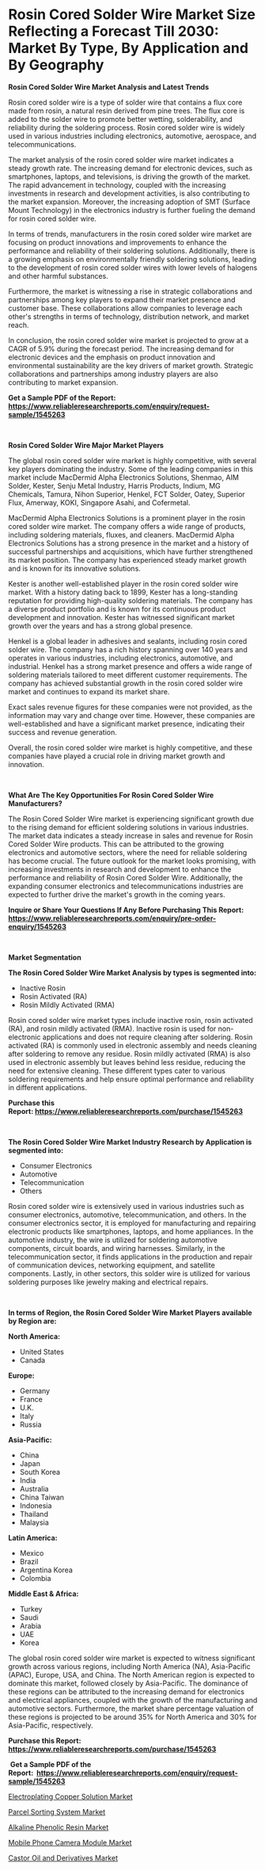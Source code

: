 <p><h1>Rosin Cored Solder Wire Market Size Reflecting a Forecast Till 2030: Market By Type, By Application and By Geography</h1></p><p><strong>Rosin Cored Solder Wire Market Analysis and Latest Trends</strong></p>
<p><p>Rosin cored solder wire is a type of solder wire that contains a flux core made from rosin, a natural resin derived from pine trees. The flux core is added to the solder wire to promote better wetting, solderability, and reliability during the soldering process. Rosin cored solder wire is widely used in various industries including electronics, automotive, aerospace, and telecommunications.</p><p>The market analysis of the rosin cored solder wire market indicates a steady growth rate. The increasing demand for electronic devices, such as smartphones, laptops, and televisions, is driving the growth of the market. The rapid advancement in technology, coupled with the increasing investments in research and development activities, is also contributing to the market expansion. Moreover, the increasing adoption of SMT (Surface Mount Technology) in the electronics industry is further fueling the demand for rosin cored solder wire.</p><p>In terms of trends, manufacturers in the rosin cored solder wire market are focusing on product innovations and improvements to enhance the performance and reliability of their soldering solutions. Additionally, there is a growing emphasis on environmentally friendly soldering solutions, leading to the development of rosin cored solder wires with lower levels of halogens and other harmful substances.</p><p>Furthermore, the market is witnessing a rise in strategic collaborations and partnerships among key players to expand their market presence and customer base. These collaborations allow companies to leverage each other's strengths in terms of technology, distribution network, and market reach.</p><p>In conclusion, the rosin cored solder wire market is projected to grow at a CAGR of 5.9% during the forecast period. The increasing demand for electronic devices and the emphasis on product innovation and environmental sustainability are the key drivers of market growth. Strategic collaborations and partnerships among industry players are also contributing to market expansion.</p></p>
<p><strong>Get a Sample PDF of the Report:&nbsp; <a href="https://www.reliableresearchreports.com/enquiry/request-sample/1545263">https://www.reliableresearchreports.com/enquiry/request-sample/1545263</a></strong></p>
<p>&nbsp;</p>
<p><strong>Rosin Cored Solder Wire Major Market Players</strong></p>
<p><p>The global rosin cored solder wire market is highly competitive, with several key players dominating the industry. Some of the leading companies in this market include MacDermid Alpha Electronics Solutions, Shenmao, AIM Solder, Kester, Senju Metal Industry, Harris Products, Indium, MG Chemicals, Tamura, Nihon Superior, Henkel, FCT Solder, Oatey, Superior Flux, Amerway, KOKI, Singapore Asahi, and Cofermetal.</p><p>MacDermid Alpha Electronics Solutions is a prominent player in the rosin cored solder wire market. The company offers a wide range of products, including soldering materials, fluxes, and cleaners. MacDermid Alpha Electronics Solutions has a strong presence in the market and a history of successful partnerships and acquisitions, which have further strengthened its market position. The company has experienced steady market growth and is known for its innovative solutions.</p><p>Kester is another well-established player in the rosin cored solder wire market. With a history dating back to 1899, Kester has a long-standing reputation for providing high-quality soldering materials. The company has a diverse product portfolio and is known for its continuous product development and innovation. Kester has witnessed significant market growth over the years and has a strong global presence.</p><p>Henkel is a global leader in adhesives and sealants, including rosin cored solder wire. The company has a rich history spanning over 140 years and operates in various industries, including electronics, automotive, and industrial. Henkel has a strong market presence and offers a wide range of soldering materials tailored to meet different customer requirements. The company has achieved substantial growth in the rosin cored solder wire market and continues to expand its market share.</p><p>Exact sales revenue figures for these companies were not provided, as the information may vary and change over time. However, these companies are well-established and have a significant market presence, indicating their success and revenue generation.</p><p>Overall, the rosin cored solder wire market is highly competitive, and these companies have played a crucial role in driving market growth and innovation.</p></p>
<p>&nbsp;</p>
<p><strong>What Are The Key Opportunities For Rosin Cored Solder Wire Manufacturers?</strong></p>
<p><p>The Rosin Cored Solder Wire market is experiencing significant growth due to the rising demand for efficient soldering solutions in various industries. The market data indicates a steady increase in sales and revenue for Rosin Cored Solder Wire products. This can be attributed to the growing electronics and automotive sectors, where the need for reliable soldering has become crucial. The future outlook for the market looks promising, with increasing investments in research and development to enhance the performance and reliability of Rosin Cored Solder Wire. Additionally, the expanding consumer electronics and telecommunications industries are expected to further drive the market's growth in the coming years.</p></p>
<p><strong>Inquire or Share Your Questions If Any Before Purchasing This Report: <a href="https://www.reliableresearchreports.com/enquiry/pre-order-enquiry/1545263">https://www.reliableresearchreports.com/enquiry/pre-order-enquiry/1545263</a></strong></p>
<p>&nbsp;</p>
<p><strong>Market Segmentation</strong></p>
<p><strong>The Rosin Cored Solder Wire Market Analysis by types is segmented into:</strong></p>
<p><ul><li>Inactive Rosin</li><li>Rosin Activated (RA)</li><li>Rosin Mildly Activated (RMA)</li></ul></p>
<p><p>Rosin cored solder wire market types include inactive rosin, rosin activated (RA), and rosin mildly activated (RMA). Inactive rosin is used for non-electronic applications and does not require cleaning after soldering. Rosin activated (RA) is commonly used in electronic assembly and needs cleaning after soldering to remove any residue. Rosin mildly activated (RMA) is also used in electronic assembly but leaves behind less residue, reducing the need for extensive cleaning. These different types cater to various soldering requirements and help ensure optimal performance and reliability in different applications.</p></p>
<p><strong>Purchase this Report:&nbsp;<a href="https://www.reliableresearchreports.com/purchase/1545263">https://www.reliableresearchreports.com/purchase/1545263</a></strong></p>
<p>&nbsp;</p>
<p><strong>The Rosin Cored Solder Wire Market Industry Research by Application is segmented into:</strong></p>
<p><ul><li>Consumer Electronics</li><li>Automotive</li><li>Telecommunication</li><li>Others</li></ul></p>
<p><p>Rosin cored solder wire is extensively used in various industries such as consumer electronics, automotive, telecommunication, and others. In the consumer electronics sector, it is employed for manufacturing and repairing electronic products like smartphones, laptops, and home appliances. In the automotive industry, the wire is utilized for soldering automotive components, circuit boards, and wiring harnesses. Similarly, in the telecommunication sector, it finds applications in the production and repair of communication devices, networking equipment, and satellite components. Lastly, in other sectors, this solder wire is utilized for various soldering purposes like jewelry making and electrical repairs.</p></p>
<p>&nbsp;</p>
<p><strong>In terms of Region, the Rosin Cored Solder Wire Market Players available by Region are:</strong></p>
<p>
    <p> <strong> North America: </strong>
        <ul>
            <li>United States</li>
            <li>Canada</li>
        </ul>
        </p> 
    <p> <strong> Europe: </strong>
        <ul>
            <li>Germany</li>
            <li>France</li>
            <li>U.K.</li>
            <li>Italy</li>
            <li>Russia</li>
        </ul>
        </p> 
    <p> <strong> Asia-Pacific: </strong>
        <ul>
            <li>China</li>
            <li>Japan</li>
            <li>South Korea</li>
            <li>India</li>
            <li>Australia</li>
            <li>China Taiwan</li>
            <li>Indonesia</li>
            <li>Thailand</li>
            <li>Malaysia</li>
        </ul>
        </p> 
    <p> <strong> Latin America: </strong>
        <ul>
            <li>Mexico</li>
            <li>Brazil</li>
            <li>Argentina Korea</li>
            <li>Colombia</li>
        </ul>
        </p> 
    <p> <strong> Middle East & Africa: </strong>
        <ul>
            <li>Turkey</li>
            <li>Saudi</li>
            <li>Arabia</li>
            <li>UAE</li>
            <li>Korea</li>
        </ul>
    </p>
    </p>
<p><p>The global rosin cored solder wire market is expected to witness significant growth across various regions, including North America (NA), Asia-Pacific (APAC), Europe, USA, and China. The North American region is expected to dominate this market, followed closely by Asia-Pacific. The dominance of these regions can be attributed to the increasing demand for electronics and electrical appliances, coupled with the growth of the manufacturing and automotive sectors. Furthermore, the market share percentage valuation of these regions is projected to be around 35% for North America and 30% for Asia-Pacific, respectively.</p></p>
<p><strong>Purchase this Report: <a href="https://www.reliableresearchreports.com/purchase/1545263">https://www.reliableresearchreports.com/purchase/1545263</a></strong></p>
<p>&nbsp;<strong>Get a Sample PDF of the Report:&nbsp;&nbsp;<a href="https://www.reliableresearchreports.com/enquiry/request-sample/1545263">https://www.reliableresearchreports.com/enquiry/request-sample/1545263</a></strong></p>
<p><strong></strong></p>
<p><p><a href="https://github.com/amonskiyk/Market-Research-Report-List-1/blob/main/electroplating-copper-solution-market.md">Electroplating Copper Solution Market</a></p><p><a href="https://medium.com/@hazelbrakus/parcel-sorting-system-market-comprehensive-assessment-by-type-application-and-geography-56cdb6b2015a">Parcel Sorting System Market</a></p><p><a href="https://github.com/JameTravis/Market-Research-Report-List-2/blob/main/alkaline-phenolic-resin-market.md">Alkaline Phenolic Resin Market</a></p><p><a href="https://medium.com/@jqgvpygpb56374/mobile-phone-camera-module-market-size-reveals-the-best-marketing-channels-in-global-industry-7ec25e875a0e">Mobile Phone Camera Module Market</a></p><p><a href="https://medium.com/@irmaabshire/castor-oil-and-derivatives-market-trends-forecast-and-competitive-analysis-to-2030-7fe0ef3c32f0">Castor Oil and Derivatives Market</a></p></p>